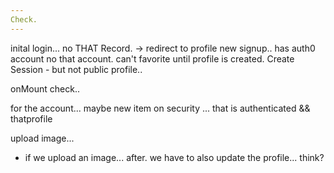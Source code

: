 ```yaml
---
Check.
---
```


inital login... no THAT Record. -> redirect to profile
new signup.. has auth0 account no that account. can't favorite until profile is created.
Create Session - but not public profile..

onMount check..

for the account...
maybe new item on security ... that is authenticated && thatprofile

upload image...

- if we upload an image... after. we have to also update the profile... think?
